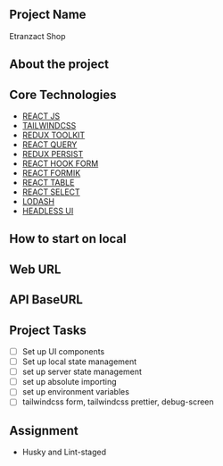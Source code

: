 ## Project Name
Etranzact Shop

## About the project

## Core Technologies

- [REACT JS](https://react.dev/learn)
- [TAILWINDCSS](https://tailwindcss.com/)
- [REDUX TOOLKIT]()
- [REACT QUERY]()
- [REDUX PERSIST]()
- [REACT HOOK FORM]()
- [REACT FORMIK]()
- [REACT TABLE]()
- [REACT SELECT]()
- [LODASH]()
- [HEADLESS UI](https://headlessui.com/react)
  
## How to start on local

## Web URL


## API BaseURL


## Project Tasks

- [ ] Set up UI components
- [ ] Set up local state management
- [ ] set up server state management
- [ ] set up absolute importing
- [ ] set up environment variables
- [ ] tailwindcss form, tailwindcss prettier, debug-screen

## Assignment
- Husky and Lint-staged